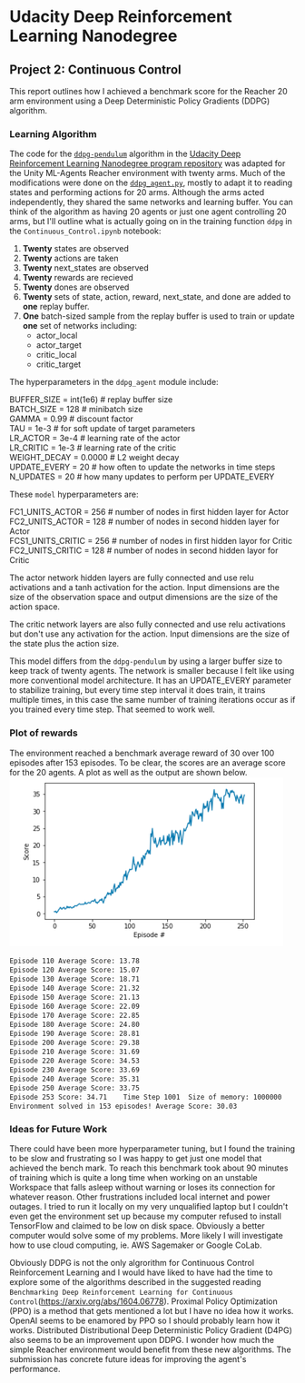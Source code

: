 # Udacity Deep Reinforcement Learning Nanodegree  
## Project 2: Continuous Control  

This report outlines how I achieved a benchmark score for the Reacher 20 arm environment using a Deep Deterministic Policy Gradients (DDPG) algorithm.  

### Learning Algorithm  
The code for the [`ddpg-pendulum`](https://github.com/udacity/deep-reinforcement-learning/tree/master/ddpg-pendulum) algorithm in the [Udacity Deep Reinforcement Learning Nanodegree program repository](https://github.com/udacity/deep-reinforcement-learning) was adapted for the Unity ML-Agents Reacher environment with twenty arms.  Much of the modifications were done on the [`ddpg_agent.py`](https://github.com/jeff-daniels/Udacity-DRLND/blob/master/Project%202:%20Continuous%20Control/ddpg_agent.py), mostly to adapt it to reading states and performing actions for 20 arms.  Although the arms acted independently, they shared the same networks and learning buffer.  You can think of the algorithm as having 20 agents or just one agent controlling 20 arms, but I'll outline what is actually going on in the training function `ddpg` in the `Continuous_Control.ipynb` notebook:  
1. **Twenty** states are observed  
1. **Twenty** actions are taken
1. **Twenty** next_states are observed
1. **Twenty** rewards are recieved
1. **Twenty** dones are observed
1. **Twenty** sets of state, action, reward, next_state, and done are added to **one** replay buffer.  
1. **One** batch-sized sample from the replay buffer is used to train or update **one** set of networks including:
   * actor_local
   * actor_target
   * critic_local
   * critic_target

The hyperparameters in the `ddpg_agent` module include:  

  BUFFER_SIZE = int(1e6)  # replay buffer size  
   BATCH_SIZE = 128        # minibatch size  
   GAMMA = 0.99            # discount factor  
   TAU = 1e-3              # for soft update of target parameters  
   LR_ACTOR = 3e-4         # learning rate of the actor   
   LR_CRITIC = 1e-3        # learning rate of the critic  
   WEIGHT_DECAY = 0.0000   # L2 weight decay  
   UPDATE_EVERY = 20       # how often to update the networks in time steps  
   N_UPDATES = 20          # how many updates to perform per UPDATE_EVERY  

These `model` hyperparameters are:   

   FC1_UNITS_ACTOR = 256   # number of nodes in first hidden layer for Actor  
   FC2_UNITS_ACTOR = 128   # number of nodes in second hidden layer for Actor     
   FCS1_UNITS_CRITIC = 256 # number of nodes in first hidden layor for Critic  
   FC2_UNITS_CRITIC = 128  # number of nodes in second hidden layor for Critic  

The actor network hidden layers are fully connected and use relu activations and a tanh activation for the action.  Input dimensions are the size of the observation space and output dimensions are the size of the action space.  

The critic network layers are also fully connected and use relu activations but don't use any activation for the action.  Input dimensions are the size of the state plus the action size.  

This model differs from the `ddpg-pendulum` by using a larger buffer size to keep track of twenty agents.  The network is smaller because I felt like using more conventional model architecture.  It has an UPDATE_EVERY parameter to stabilize training, but every time step interval it does train, it trains multiple times, in this case the same number of training iterations occur as if you trained every time step.  That seemed to work well.

### Plot of rewards  
The environment reached a benchmark average reward of 30 over 100 episodes after 153 episodes.  To be clear, the scores are an average score for the 20 agents.  A plot as well as the output are shown below.  
![Plot of rewards](https://github.com/jeff-daniels/Udacity-DRLND/blob/master/Project%202:%20Continuous%20Control/scores.png)
```
Episode 110	Average Score: 13.78                                         
Episode 120	Average Score: 15.07                                    
Episode 130	Average Score: 18.71                                         
Episode 140	Average Score: 21.32                                    
Episode 150	Average Score: 21.13                                    
Episode 160	Average Score: 22.09                                         
Episode 170	Average Score: 22.85                                    
Episode 180	Average Score: 24.80                                    
Episode 190	Average Score: 28.81                                    
Episode 200	Average Score: 29.38                                    
Episode 210	Average Score: 31.69                                    
Episode 220	Average Score: 34.53                                    
Episode 230	Average Score: 33.69                                    
Episode 240	Average Score: 35.31                                    
Episode 250	Average Score: 33.75                                    
Episode 253	Score: 34.71	Time Step 1001	Size of memory: 1000000     
Environment solved in 153 episodes!	Average Score: 30.03 
```

### Ideas for Future Work  
There could have been more hyperparameter tuning, but I found the training to be slow and frustrating so I was happy to get just one model that achieved the bench mark.  To reach this benchmark took about 90 minutes of training which is quite a long time when working on an unstable Workspace that falls asleep without warning or loses its connection for whatever reason.  Other frustrations included local internet and power outages.  I tried to run it locally on my very unqualified laptop but I couldn't even get the environment set up because my computer refused to install TensorFlow and claimed to be low on disk space.  Obviously a better computer would solve some of my problems.  More likely I will investigate how to use cloud computing, ie. AWS Sagemaker or Google CoLab.  

Obviously DDPG is not the only algrorithm for Continuous Control Reinforcement Learning and I would have liked to have had the time to explore some of the algorithms described in the suggested reading `Benchmarking Deep Reinforcement Learning for Continuous Control`(https://arxiv.org/abs/1604.06778).  Proximal Policy Optimization (PPO) is a method that gets mentioned a lot but I have no idea how it works.   OpenAI seems to be enamored by PPO so I should probably learn how it works.  Distributed Distributional Deep Deterministic Policy Gradient (D4PG) also seems to be an improvement upon DDPG.  I wonder how much the simple Reacher environment would benefit from these new algorithms.
The submission has concrete future ideas for improving the agent's performance.
